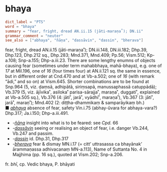 # bhaya

``` toml
dict_label = "PTS"
word = "bhaya"
summary = "fear, fright, dread AN.ii.15 (jāti-maraṇa˚); DN.ii"
grammar_comment = "neuter"
see_also = ["abhaya", "ñāṇa", "dassāvin", "dassin", "bherava"]
```

fear, fright, dread AN.ii.15 (jāti\-maraṇa˚); DN.iii.148, DN.iii.182; Dhp.39, Dhp.123, Dhp.212 sq., Dhp.283; Mnd.371, Mnd.409; Pp.56; Vism.512; Kp\-a.108; Snp\-a.155; Dhp\-a.iii.23. There are some lengthy enumns of objects causing fear (sometimes under term mahabbhaya, mahā\-bhaya), e.g. one of *17* at Mil.196, one of *16* (four times four) at AN.ii.121 sq. the same in essence, but in different order at Cnd.470 and at Vb\-a.502; one of *16* (with remark “ādi,” and so on) at Vism.645. Shorter combinations are to be found at Snp.964 (5, viz. ḍaṃsā, adhipātā, siriṃsapā, manussaphassā catuppādā); Vb.379 (5, viz. ājīvika˚, asiloka˚ parisa\-sārajja˚, maraṇa˚, duggati˚, explained at Vb\-a.505 sq.), Vb.376 (4: jāti˚, jarā˚, vyādhi˚, maraṇa˚), Vb.367 (3: jāti˚, jarā˚, maraṇ˚); Mnd.402 (2: diṭṭha\-dhammikaṃ & samparāyikaṃ bh.)  
■ *[abhaya](abhaya.md)* absence of fear, safety Vin.i.75 (abhay\-ûvara for abhaya\-vara?) Dhp.317; Ja.i.150; Dhp\-a.iii.491.

* *\-[ñāṇa](ñāṇa.md)* insight into what is to be feared: see *Cpd.* 66
* *\-[dassāvin](dassāvin.md)* seeing or realising an object of fear, i.e. danger Vb.244, Vb.247 and passim.
* *\-[dassin](dassin.md)* id. Dhp.31, Dhp.317
* *\-[bherava](bherava.md)* fear & dismay MN.i.17 (= citt’ uttrasassa ca bhayānak’ ārammaṇassa adhivacanaṃ MN\-a.113), Name of Suttanta No. 4 in Majjhima (pp. 16 sq.), quoted at Vism.202; Snp\-a.206.

fr. *bhī*, cp. Vedic bhaya, P. bhāyati

